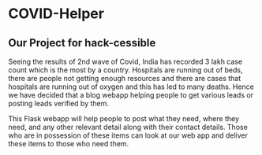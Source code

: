 # COVID-Helper
## Our Project for hack-cessible
Seeing the results of 2nd wave of Covid, India has recorded 3 lakh case count which is the most by a country. Hospitals are running out of beds, there are people not getting enough resources and there are cases that hospitals are running out of oxygen and this has led to many deaths. Hence we have decided that a blog webapp helping people to get various leads or posting leads verified by them.

This Flask webapp will help people to post what they  need, where they need, and any other relevant detail along with their contact details. Those who are in possession of these items can look at our web app and deliver these items to those who need them.